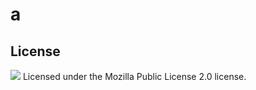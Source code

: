 
  # a

  
  ## License

  <img src='https://img.shields.io/badge/License-Mozilla Public License 2.0-green' />
  Licensed under the <a href='https://choosealicense.com/licenses/mpl-2.0/' style='text-decoration:none'>Mozilla Public License 2.0</a> license.

  

